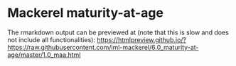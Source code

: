 # Mackerel maturity-at-age


The rmarkdown output can be previewed at (note that this is slow and does not include all functionalities):
https://htmlpreview.github.io/?https://raw.githubusercontent.com/iml-mackerel/6.0_maturity-at-age/master/1.0_maa.html


